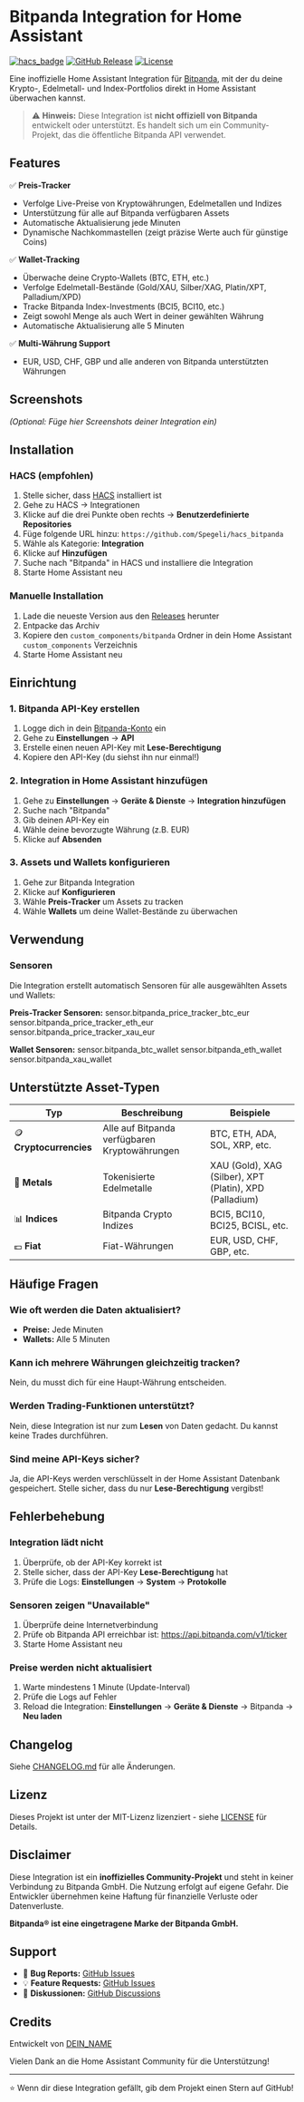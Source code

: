 # Bitpanda Integration for Home Assistant

[![hacs_badge](https://img.shields.io/badge/HACS-Custom-orange.svg)](https://github.com/custom-components/hacs)
[![GitHub Release](https://img.shields.io/github/release/DEIN_USERNAME/ha-bitpanda-integration.svg)](https://github.com/DEIN_USERNAME/ha-bitpanda-integration/releases)
[![License](https://img.shields.io/github/license/DEIN_USERNAME/ha-bitpanda-integration.svg)](LICENSE)

Eine inoffizielle Home Assistant Integration für [Bitpanda](https://www.bitpanda.com), mit der du deine Krypto-, Edelmetall- und Index-Portfolios direkt in Home Assistant überwachen kannst.

> ⚠️ **Hinweis:** Diese Integration ist **nicht offiziell von Bitpanda** entwickelt oder unterstützt. Es handelt sich um ein Community-Projekt, das die öffentliche Bitpanda API verwendet.

## Features

✅ **Preis-Tracker**
- Verfolge Live-Preise von Kryptowährungen, Edelmetallen und Indizes
- Unterstützung für alle auf Bitpanda verfügbaren Assets
- Automatische Aktualisierung jede Minuten
- Dynamische Nachkommastellen (zeigt präzise Werte auch für günstige Coins)

✅ **Wallet-Tracking**
- Überwache deine Crypto-Wallets (BTC, ETH, etc.)
- Verfolge Edelmetall-Bestände (Gold/XAU, Silber/XAG, Platin/XPT, Palladium/XPD)
- Tracke Bitpanda Index-Investments (BCI5, BCI10, etc.)
- Zeigt sowohl Menge als auch Wert in deiner gewählten Währung
- Automatische Aktualisierung alle 5 Minuten

✅ **Multi-Währung Support**
- EUR, USD, CHF, GBP und alle anderen von Bitpanda unterstützten Währungen

## Screenshots

*(Optional: Füge hier Screenshots deiner Integration ein)*

## Installation

### HACS (empfohlen)

1. Stelle sicher, dass [HACS](https://hacs.xyz/) installiert ist
2. Gehe zu HACS → Integrationen
3. Klicke auf die drei Punkte oben rechts → **Benutzerdefinierte Repositories**
4. Füge folgende URL hinzu: `https://github.com/Spegeli/hacs_bitpanda`
5. Wähle als Kategorie: **Integration**
6. Klicke auf **Hinzufügen**
7. Suche nach "Bitpanda" in HACS und installiere die Integration
8. Starte Home Assistant neu

### Manuelle Installation

1. Lade die neueste Version aus den [Releases](https://github.com/Spegeli/hacs_bitpanda/releases) herunter
2. Entpacke das Archiv
3. Kopiere den `custom_components/bitpanda` Ordner in dein Home Assistant `custom_components` Verzeichnis
4. Starte Home Assistant neu

## Einrichtung

### 1. Bitpanda API-Key erstellen

1. Logge dich in dein [Bitpanda-Konto](https://www.bitpanda.com) ein
2. Gehe zu **Einstellungen** → **API**
3. Erstelle einen neuen API-Key mit **Lese-Berechtigung**
4. Kopiere den API-Key (du siehst ihn nur einmal!)

### 2. Integration in Home Assistant hinzufügen

1. Gehe zu **Einstellungen** → **Geräte & Dienste** → **Integration hinzufügen**
2. Suche nach "Bitpanda"
3. Gib deinen API-Key ein
4. Wähle deine bevorzugte Währung (z.B. EUR)
5. Klicke auf **Absenden**

### 3. Assets und Wallets konfigurieren

1. Gehe zur Bitpanda Integration
2. Klicke auf **Konfigurieren**
3. Wähle **Preis-Tracker** um Assets zu tracken
4. Wähle **Wallets** um deine Wallet-Bestände zu überwachen

## Verwendung

### Sensoren

Die Integration erstellt automatisch Sensoren für alle ausgewählten Assets und Wallets:

**Preis-Tracker Sensoren:**
sensor.bitpanda_price_tracker_btc_eur
sensor.bitpanda_price_tracker_eth_eur
sensor.bitpanda_price_tracker_xau_eur

**Wallet Sensoren:**
sensor.bitpanda_btc_wallet
sensor.bitpanda_eth_wallet
sensor.bitpanda_xau_wallet

## Unterstützte Asset-Typen

| Typ | Beschreibung | Beispiele |
|-----|--------------|-----------|
| 🪙 **Cryptocurrencies** | Alle auf Bitpanda verfügbaren Kryptowährungen | BTC, ETH, ADA, SOL, XRP, etc. |
| 🥇 **Metals** | Tokenisierte Edelmetalle | XAU (Gold), XAG (Silber), XPT (Platin), XPD (Palladium) |
| 📊 **Indices** | Bitpanda Crypto Indizes | BCI5, BCI10, BCI25, BCISL, etc. |
| 💶 **Fiat** | Fiat-Währungen | EUR, USD, CHF, GBP, etc. |

## Häufige Fragen

### Wie oft werden die Daten aktualisiert?
- **Preise:** Jede Minuten
- **Wallets:** Alle 5 Minuten

### Kann ich mehrere Währungen gleichzeitig tracken?
Nein, du musst dich für eine Haupt-Währung entscheiden.

### Werden Trading-Funktionen unterstützt?
Nein, diese Integration ist nur zum **Lesen** von Daten gedacht. Du kannst keine Trades durchführen.

### Sind meine API-Keys sicher?
Ja, die API-Keys werden verschlüsselt in der Home Assistant Datenbank gespeichert. Stelle sicher, dass du nur **Lese-Berechtigung** vergibst!

## Fehlerbehebung

### Integration lädt nicht
1. Überprüfe, ob der API-Key korrekt ist
2. Stelle sicher, dass der API-Key **Lese-Berechtigung** hat
3. Prüfe die Logs: **Einstellungen** → **System** → **Protokolle**

### Sensoren zeigen "Unavailable"
1. Überprüfe deine Internetverbindung
2. Prüfe ob Bitpanda API erreichbar ist: https://api.bitpanda.com/v1/ticker
3. Starte Home Assistant neu

### Preise werden nicht aktualisiert
1. Warte mindestens 1 Minute (Update-Interval)
2. Prüfe die Logs auf Fehler
3. Reload die Integration: **Einstellungen** → **Geräte & Dienste** → Bitpanda → **Neu laden**


## Changelog

Siehe [CHANGELOG.md](CHANGELOG.md) für alle Änderungen.

## Lizenz

Dieses Projekt ist unter der MIT-Lizenz lizenziert - siehe [LICENSE](LICENSE) für Details.

## Disclaimer

Diese Integration ist ein **inoffizielles Community-Projekt** und steht in keiner Verbindung zu Bitpanda GmbH. Die Nutzung erfolgt auf eigene Gefahr. Die Entwickler übernehmen keine Haftung für finanzielle Verluste oder Datenverluste.

**Bitpanda® ist eine eingetragene Marke der Bitpanda GmbH.**

## Support

- 🐛 **Bug Reports:** [GitHub Issues](https://github.com/Spegeli/hacs_bitpanda/issues)
- 💡 **Feature Requests:** [GitHub Issues](https://github.com/Spegeli/hacs_bitpanda/issues)
- 💬 **Diskussionen:** [GitHub Discussions](https://github.com/Spegeli/hacs_bitpanda/discussions)

## Credits

Entwickelt von [DEIN_NAME](https://github.com/Spegeli)

Vielen Dank an die Home Assistant Community für die Unterstützung!

---

⭐ Wenn dir diese Integration gefällt, gib dem Projekt einen Stern auf GitHub!
